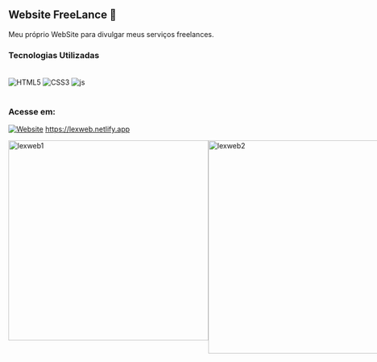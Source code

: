 ## Website FreeLance 💼

Meu próprio WebSite para divulgar meus serviços freelances.

### Tecnologias Utilizadas

<div style="display: inline_block"><br/>
    <img align="center" alt="HTML5"src="https://img.shields.io/badge/HTML5-E34F26?style=for-the-badge&logo=html5&logoColor=white"/>
    <img align="center" alt="CSS3"src="https://img.shields.io/badge/CSS3-1572B6?style=for-the-badge&logo=css3&logoColor=white"/>
    <img align="center" alt="js"src="https://img.shields.io/badge/JavaScript-F7DF1E?style=for-the-badge&logo=javascript&logoColor=black"/>
</div><br/>

### Acesse em:

[![Website](https://img.shields.io/badge/website-000000?style=for-the-badge&logo=About.me&logoColor=white)](https://lexweb.netlify.app/) https://lexweb.netlify.app

<div style="display: flex"><br/>
<img align="center"  alt="lexweb1"src="https://github.com/muriloalvesx/LexWeb/assets/153781890/63f776ad-72fa-4744-8e4f-26b4d63a51ba" width="397px"/>
<img align="center" alt="lexweb2"src="https://github.com/muriloalvesx/LexWeb/assets/153781890/ecc6e9b5-7b9b-45a5-b980-d6f4488e5893" width="423px"/>
</div><br/>
